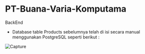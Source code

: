 # PT-Buana-Varia-Komputama

BackEnd

* Database table Products sebelumnya telah di isi secara manual menggunakan PostgreSQL seperti berikut :

![Capture](https://user-images.githubusercontent.com/26482746/216047599-9fa0d608-65fd-4d38-bff9-8835010d9b2a.PNG)
